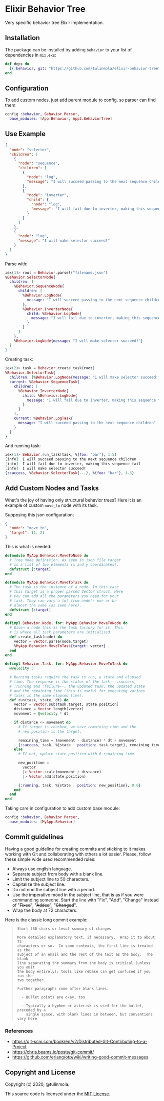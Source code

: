 # Elixir Behavior Tree

Very specific behavior tree Elixir implementation.

## Installation

The package can be installed by adding `behavior` to your list of dependencies in
`mix.exs`:

```elixir
def deps do
  [{:behavior, git: "https://github.com/tulinmola/elixir-behavior-tree"}]
end
```

## Configuration

To add custom nodes, just add parent module to config, so parser can find them:

```elixir
config :behavior, Behavior.Parser,
  base_modules: [App.Behavior, App2.BehaviorTree]
```

## Use Example

```json
{
  "node": "selector",
  "children": [
    {
      "node": "sequence",
      "children": [
        {
          "node": "log",
          "message": "I will succeed passing to the next sequence children"
        },
        {
          "node": "inverter",
          "child": {
            "node": "log",
            "message": "I will fail due to inverter, making this sequence fail"
          }
        }
      ]
    },
    {
      "node": "log",
      "message": "I will make selector succeed!"
    }
  ]
}
```

Parse with:

```elixir
iex(1)> root = Behavior.parse!("filename.json")
%Behavior.SelectorNode{
  children: [
    %Behavior.SequenceNode{
      children: [
        %Behavior.LogNode{
          message: "I will succeed passing to the next sequence children"
        },
        %Behavior.InverterNode{
          child: %Behavior.LogNode{
            message: "I will fail due to inverter, making this sequence fail"
          }
        }
      ]
    },
    %Behavior.LogNode{message: "I will make selector succeed!"}
  ]
}
```

Creating task:

```elixir
iex(2)> task = Behavior.create_task(root)
%Behavior.SelectorTask{
  children: [%Behavior.LogNode{message: "I will make selector succeed!"}],
  current: %Behavior.SequenceTask{
    children: [
      %Behavior.InverterNode{
        child: %Behavior.LogNode{
          message: "I will fail due to inverter, making this sequence fail"
        }
      }
    ],
    current: %Behavior.LogTask{
      message: "I will succeed passing to the next sequence children"
    }
  }
}
```

And running task:

```elixir
iex(1)> Behavior.run_task(task, %{foo: "bar"}, 1.5)
[info]  I will succeed passing to the next sequence children
[info]  I will fail due to inverter, making this sequence fail
[info]  I will make selector succeed!
{:success, %Behavior.SelectorTask{...}, %{foo: "bar"}, 1.5}
```

## Add Custom Nodes and Tasks

What's the joy of having only structural behavior trees? Here it is
an example of custom `move_to` node with its task.

Supposing this json configuration:

```json
{
  "node": "move_to",
  "target": [1, 2]
}
```

This is what is needed:

```elixir
defmodule MyApp.Behavior.MoveToNode do
  # Tree node definition. As seen in json file target
  # is a list of two elements (x and y coordinates).
  defstruct [:target]
end

defmodule MyApp.Behavior.MoveToTask do
  # The task is the instance of a node. In this case
  # this target is a proper parsed Vector struct. Here
  # you can add all the parameters you need for your
  # task. They can vary a lot from node's one or be
  # almost the same (as seen here).
  defstruct [:target]
end

defimpl Behavior.Node, for: MyApp.Behavior.MoveToNode do
  # Given a node this is the task factory for it. This
  # is where all task parameters are initialized.
  def create_task(node) do
    vector = Vector.parse(node.target)
    %MyApp.Behavior.MoveToTask{target: vector}
  end
end

defimpl Behavior.Task, for: MyApp.Behavior.MoveToTask do
  @velocity 3

  # Running tasks require the task to run, a state and elapsed
  # time. The response is the status of the task --:success,
  # :running and :failure--, the updated task, the updated state
  # and the remaining time (this is useful for executing various
  # tasks in the same elapsed time).
  def run(task, state, dt) do
    vector = Vector.sub(task.target, state.position)
    distance = Vector.length(vector)
    movement = @velocity * dt

    if distance <= movement do
      # If target is reached, we have remaining time and the
      # new position is the target.

      remaining_time = (movement - distance) * dt / movement
      {:success, task, %{state | position: task.target}, remaining_time}
    else
      # If not, update state position with 0 remaining time.

      new_position =
        vector
        |> Vector.scale(movement / distance)
        |> Vector.add(state.position)

      {:running, task, %{state | position: new_position}, 0.0}
    end
  end
end
```

Taking care in configuration to add custom base module:

```elixir
config :behavior, Behavior.Parser,
  base_modules: [MyApp.Behavior]
```

## Commit guidelines

Having a good guideline for creating commits and sticking to it makes working
with Git and collaborating with others a lot easier. Please, follow these simple
wide used recommended rules:

- Always use english language.
- Separate subject from body with a blank line.
- Limit the subject line to 50 characters.
- Capitalize the subject line.
- Do not end the subject line with a period.
- Use the imperative mood in the subject line, that is as if you were
commanding someone. Start the line with "Fix", "Add", "Change" instead
of "~~Fixed~~", "~~Added~~", "~~Changed~~".
- Wrap the body at 72 characters.

Here is the classic long commit example:

> ```
> Short (50 chars or less) summary of changes
>
> More detailed explanatory text, if necessary.  Wrap it to about 72
> characters or so.  In some contexts, the first line is treated as the
> subject of an email and the rest of the text as the body.  The blank
> line separating the summary from the body is critical (unless you omit
> the body entirely); tools like rebase can get confused if you run the
> two together.
>
> Further paragraphs come after blank lines.
>
>   - Bullet points are okay, too
>
>   - Typically a hyphen or asterisk is used for the bullet, preceded by a
>     single space, with blank lines in between, but conventions vary here
> ```

### References

* https://git-scm.com/book/en/v2/Distributed-Git-Contributing-to-a-Project
* https://chris.beams.io/posts/git-commit/
* https://github.com/erlang/otp/wiki/writing-good-commit-messages

## Copyright and License

Copyright (c) 2020, @tulinmola.

This source code is licensed under the [MIT License](LICENSE.md).
